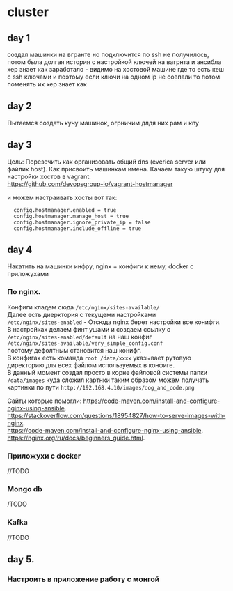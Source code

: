 # cluster

## day 1
создал машинки на вгранте но подключится по ssh не получилось, потом была долгая история с настройкой ключей на вагрнта и ансибла
хер знает как заработало  - видимо на хостовой машине где то есть кеш с ssh ключами и 
поэтому если ключи на одном ip не совпали то потом поменять их хер знает как

## day 2
Пытаемся создать кучу машинок, огрничим длдя них рам и кпу

## day 3
Цель: Порезечить как организовать общий dns (everica server или файлик host). Как присвоить машинкам имена.
Качаем такую штуку для настройки хостов в vagrant:    
https://github.com/devopsgroup-io/vagrant-hostmanager

и можем настраивать хосты вот так:
```$xslt
  config.hostmanager.enabled = true
  config.hostmanager.manage_host = true
  config.hostmanager.ignore_private_ip = false
  config.hostmanager.include_offline = true

```

## day 4 
Накатить на машинки инфру, nginx + конфиги к нему, docker с приложухами

### По nginx. 
Конфиги кладем сюда ```/etc/nginx/sites-available/```     
Далее есть диерктория с текущеми настройками     
`/etc/nginx/sites-enabled` - Отсюда nginx берет настройки все конифги.       
В настройках делаем финт ушами и создаем ссылку с      
`/etc/nginx/sites-enabled/default` 
на наш конфиг     
`/etc/nginx/sites-available/very_simple_config.conf`       
поэтому дефолтным становится наш конифг.      
В конфигах есть команда `root /data/xxxx` указывает рутовую директорию для всех файлом используемых в конфиге.      
В данный момент создал просто в корне файловой системы папки `/data/images` куда сложил картнки таким образом можем получать картинки по пути `http://192.168.4.10/images/dog_and_code.png`    


Сайты которые помогли:
https://code-maven.com/install-and-configure-nginx-using-ansible.    
https://stackoverflow.com/questions/18954827/how-to-serve-images-with-nginx.   
https://code-maven.com/install-and-configure-nginx-using-ansible.    
https://nginx.org/ru/docs/beginners_guide.html.   

### Приложухи с docker

//TODO

### Mongo db

/TODO


### Kafka

//TODO


## day 5.      

### Настроить в приложение работу с монгой


